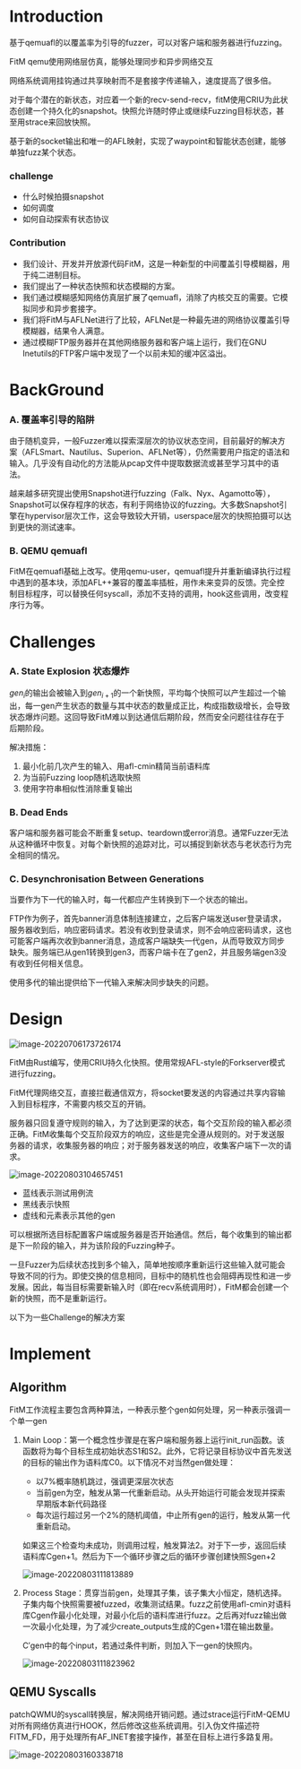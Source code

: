 # Introduction

基于qemuafl的以覆盖率为引导的fuzzer，可以对客户端和服务器进行fuzzing。

FitM qemu使用网络层仿真，能够处理同步和异步网络交互

网络系统调用挂钩通过共享映射而不是套接字传递输入，速度提高了很多倍。 

对于每个潜在的新状态，对应着一个新的recv-send-recv，fitM使用CRIU为此状态创建一个持久化的snapshot。快照允许随时停止或继续Fuzzing目标状态，甚至用strace来回放快照。

基于新的socket输出和唯一的AFL映射，实现了waypoint和智能状态创建，能够单独fuzz某个状态。

### challenge

- 什么时候拍摄snapshot
- 如何调度
- 如何自动探索有状态协议

### Contribution

- 我们设计、开发并开放源代码FitM，这是一种新型的中间覆盖引导模糊器，用于纯二进制目标。 
- 我们提出了一种状态快照和状态模糊的方案。 
- 我们通过模糊感知网络仿真层扩展了qemuafl，消除了内核交互的需要。它模拟同步和异步套接字。
- 我们将FitM与AFLNet进行了比较，AFLNet是一种最先进的网络协议覆盖引导模糊器，结果令人满意。 
- 通过模糊FTP服务器并在其他网络服务器和客户端上运行，我们在GNU Inetutils的FTP客户端中发现了一个以前未知的缓冲区溢出。

# BackGround

### A. 覆盖率引导的陷阱

由于随机变异，一般Fuzzer难以探索深层次的协议状态空间，目前最好的解决方案（AFLSmart、Nautilus、Superion、AFLNet等），仍然需要用户指定的语法和输入。几乎没有自动化的方法能从pcap文件中提取数据流或甚至学习其中的语法。

越来越多研究提出使用Snapshot进行fuzzing（Falk、Nyx、Agamotto等），Snapshot可以保存程序的状态，有利于网络协议的fuzzing。大多数Snapshot引擎在hypervisor层次工作，这会导致较大开销，userspace层次的快照拍摄可以达到更快的测试速率。

### B. QEMU qemuafl

FitM在qemuafl基础上改写。使用qemu-user，qemuafl提升并重新编译执行过程中遇到的基本块，添加AFL++兼容的覆盖率插桩，用作未来变异的反馈。完全控制目标程序，可以替换任何syscall，添加不支持的调用，hook这些调用，改变程序行为等。

# Challenges

### A. State Explosion 状态爆炸

$gen_i$的输出会被输入到$gen_{i+1}$的一个新快照，平均每个快照可以产生超过一个输出，每一gen产生状态的数量与其中状态的数量成正比，构成指数级增长，会导致状态爆炸问题。这回导致FitM难以到达通信后期阶段，然而安全问题往往存在于后期阶段。

解决措施：

1. 最小化前几次产生的输入、用afl-cmin精简当前语料库
2. 为当前Fuzzing loop随机选取快照
3. 使用字符串相似性消除重复输出

### B. Dead Ends

客户端和服务器可能会不断重复setup、teardown或error消息。通常Fuzzer无法从这种循环中恢复。对每个新快照的追踪对比，可以捕捉到新状态与老状态行为完全相同的情况。

### C. Desynchronisation Between Generations

当要作为下一代的输入时，每一代都应产生转换到下一个状态的输出。 

FTP作为例子，首先banner消息体制连接建立，之后客户端发送user登录请求，服务器收到后，响应密码请求。若没有收到登录请求，则不会响应密码请求，这也可能客户端再次收到banner消息，造成客户端缺失一代gen，从而导致双方同步缺失。服务端已从gen1转换到gen3，而客户端卡在了gen2，并且服务端gen3没有收到任何相关信息。

使用多代的输出提供给下一代输入来解决同步缺失的问题。

# Design

![image-20220706173726174](FitM.assets/image-20220706173726174.png)



FitM由Rust编写，使用CRIU持久化快照。使用常规AFL-style的Forkserver模式进行fuzzing。

FitM代理网络交互，直接拦截通信双方，将socket要发送的内容通过共享内容输入到目标程序，不需要内核交互的开销。

服务器只回复遵守规则的输入，为了达到更深的状态，每个交互阶段的输入都必须正确。FitM收集每个交互阶段双方的响应，这些是完全遵从规则的。对于发送服务器的请求，收集服务器的响应；对于服务器发送的响应，收集客户端下一次的请求。

![image-20220803104657451](FitM.assets/image-20220803104657451.png)

- 蓝线表示测试用例流
- 黑线表示快照
- 虚线和元素表示其他的gen

可以根据所选目标配置客户端或服务器是否开始通信。然后，每个收集到的输出都是下一阶段的输入，并为该阶段的Fuzzing种子。

一旦Fuzzer为后续状态找到多个输入，简单地按顺序重新运行这些输入就可能会导致不同的行为。即使交换的信息相同，目标中的随机性也会阻碍再现性和进一步发展。因此，每当目标需要新输入时（即在recv系统调用时），FitM都会创建一个新的快照，而不是重新运行。 

以下为一些Challenge的解决方案

# Implement

## Algorithm

FitM工作流程主要包含两种算法，一种表示整个gen如何处理，另一种表示强调一个单一gen

1. Main Loop：第一个概念性步骤是在客户端和服务器上运行init_run函数。该函数将为每个目标生成初始状态S1和S2。此外，它将记录目标协议中首先发送的目标的输出作为语料库C0。以下情况不对当然gen做处理：

   - 以7%概率随机跳过，强调更深层次状态
   - 当前gen为空，触发从第一代重新启动。从头开始运行可能会发现并探索早期版本新代码路径
   - 每次运行超过另一个2%的随机阈值，中止所有gen的运行，触发从第一代重新启动。

   如果这三个检查均未成功，则调用过程，触发算法2。对于下一步，返回后续语料库Cgen+1。然后为下一个循环步骤之后的循环步骤创建快照Sgen+2

   ![image-20220803111813889](FitM.assets/image-20220803111813889.png)

2. Process Stage：贯穿当前gen，处理其子集，该子集大小恒定，随机选择。子集内每个快照需要被fuzzed，收集测试结果。fuzz之前使用afl-cmin对语料库Cgen作最小化处理，对最小化后的语料库进行fuzz。之后再对fuzz输出做一次最小化处理，为了减少create_outputs生成的Cgen+1潜在输出数量。

   C′gen中的每个input，若通过条件判断，则加入下一gen的快照内。

   ![image-20220803111823962](FitM.assets/image-20220803111823962.png)

## QEMU Syscalls

patchQWMU的syscall转换层，解决网络开销问题。通过strace运行FitM-QEMU对所有网络仿真进行HOOK，然后修改这些系统调用。引入伪文件描述符FITM_FD，用于处理所有AF_INET套接字操作，甚至在目标上进行多路复用。

![image-20220803160338718](FitM.assets/image-20220803160338718.png)
